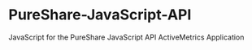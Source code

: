 PureShare-JavaScript-API
========================

JavaScript for the PureShare JavaScript API ActiveMetrics Application
